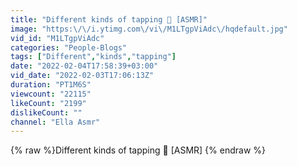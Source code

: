 ```yaml
---
title: "Different kinds of tapping 💜 [ASMR]"
image: "https:\/\/i.ytimg.com\/vi\/M1LTgpViAdc\/hqdefault.jpg"
vid_id: "M1LTgpViAdc"
categories: "People-Blogs"
tags: ["Different","kinds","tapping"]
date: "2022-02-04T17:58:39+03:00"
vid_date: "2022-02-03T17:06:13Z"
duration: "PT1M6S"
viewcount: "22115"
likeCount: "2199"
dislikeCount: ""
channel: "Ella Asmr"
---
```

{% raw %}Different kinds of tapping 💜 [ASMR] {% endraw %}
